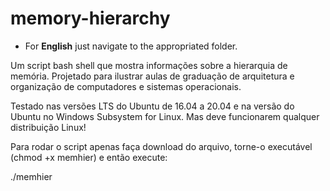 # memory-hierarchy

* For **English** just navigate to the appropriated folder.

Um script bash shell que mostra informações sobre a hierarquia de memória. Projetado para ilustrar aulas de graduação de arquitetura e organização de computadores e sistemas operacionais.

Testado nas versões LTS do Ubuntu de 16.04 a 20.04 e na versão do Ubuntu no Windows Subsystem for Linux. Mas deve funcionarem qualquer distribuição Linux!

Para rodar o script apenas faça download do arquivo, torne-o executável (chmod +x memhier) e então execute:

./memhier
